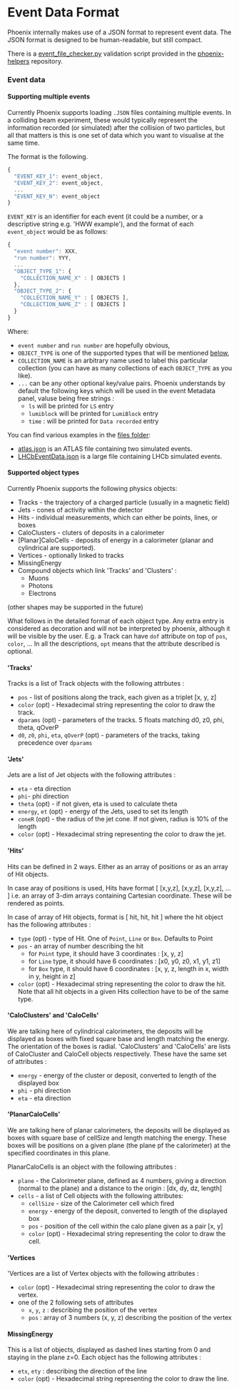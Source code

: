 # Event Data Format

Phoenix internally makes use of a JSON format to represent event data. The JSON format is designed to be human-readable, but still compact. 

There is a [event_file_checker.py](https://github.com/HSF/phoenix-helpers/blob/main/checkers/event_file_checker.py) validation script provided in the [phoenix-helpers](https://github.com/HSF/phoenix-helpers) repository.


### Event data

#### Supporting multiple events

Currently Phoenix supports loading `.JSON` files containing multiple events. In a colliding beam experiment, these would typically represent the information recorded (or simulated) after the collision of two particles, but all that matters is this is one set of data which you want to visualise at the same time.

The format is the following.

```js
{
  "EVENT_KEY_1": event_object,
  "EVENT_KEY_2": event_object,
  ...
  "EVENT_KEY_N": event_object
}
```

`EVENT_KEY` is an identifier for each event (it could be a number, or a descriptive string e.g. 'HWW example'), and the format of each `event_object` would be as follows: 

```js
{
  "event number": XXX,
  "run number": YYY,
  ...
  "OBJECT_TYPE_1": {
    "COLLECTION_NAME_X" : [ OBJECTS ]
  },
  "OBJECT_TYPE_2": {
    "COLLECTION_NAME_Y" : [ OBJECTS ],
    "COLLECTION_NAME_Z" : [ OBJECTS ]
  }
}
```

Where:

* `event number` and `run number` are hopefully obvious,
* `OBJECT_TYPE` is one of the supported types that will be mentioned [below](#supported-object-types),
* `COLLECTION_NAME` is an arbitrary name used to label this particular collection (you can have as many collections of each `OBJECT_TYPE` as you like).
* `...` can be any other optional key/value pairs. Phoenix understands by default the following keys which will be used in the event Metadata panel, valuse being free strings :
  * `ls` will be printed for `LS` entry
  * `lumiblock` will be printed for `LumiBlock` entry
  * `time` : will be printed for `Data recorded` entry
  

You can find various examples in the [files folder](../packages/phoenix-ng/projects/phoenix-app/src/assets/files):

* [atlas.json](../packages/phoenix-ng/projects/phoenix-app/src/assets/files/event_data/event.json) is an ATLAS file containing two simulated events.
* [LHCbEventData.json](../packages/phoenix-ng/projects/phoenix-app/src/assets/files/lhcb/LHCbEventData.json) is a large file containing LHCb simulated events.


#### Supported object types

Currently Phoenix supports the following physics objects:

* Tracks - the trajectory of a charged particle (usually in a magnetic field)
* Jets - cones of activity within the detector
* Hits - individual measurements, which can either be points, lines, or boxes
* CaloClusters - cluters of deposits in a calorimeter
* [Planar]CaloCells - deposits of energy in a calorimeter (planar and cylindrical are supported).
* Vertices - optionally linked to tracks
* MissingEnergy
* Compound objects which link 'Tracks' and 'Clusters' :
  * Muons 
  * Photons
  * Electrons

(other shapes may be supported in the future)

What follows in the detailed format of each object type. Any extra entry is considered as decoration and will not be interpreted by phoenix, although it will be visible by the user. E.g. a Track can have `dof` attribute on top of `pos`, `color`, ...
In all the descriptions, `opt` means that the attribute described is optional.

#### 'Tracks'
Tracks is a list of Track objects with the following attrbutes :
* `pos` - list of positions along the track, each  given as a triplet [x, y, z]
* `color` (opt) - Hexadecimal string representing the color to draw the track.
* `dparams` (opt) - parameters of the tracks. 5 floats matching d0, z0, phi, theta, qOverP
* `d0`, `z0`, `phi`, `eta`, `qOverP`  (opt) - parameters of the tracks, taking precedence over `dparams`

#### 'Jets'
Jets are a list of Jet objects with the following attributes :
* `eta` - eta direction
* `phi`- phi direction
* `theta` (opt) - if not given, eta is used to calculate theta
* `energy`, `et` (opt) - energy of the Jets, used to set its length
* `coneR` (opt) - the radius of the jet cone. If not given, radius is 10% of the length
* `color` (opt) - Hexadecimal string representing the color to draw the jet.

#### 'Hits'
Hits can be defined in 2 ways. Either as an array of positions or as an array of Hit objects.

In case aray of positions is used, Hits have format [ [x,y,z], [x,y,z], [x,y,z], ... ] i.e. an array of 3-dim arrays containing Cartesian coordinate.
These will be rendered as points.

In case of array of Hit objects, format is [ hit, hit, hit ] where the hit object has the following attributes :
* `type` (opt) - type of Hit. One of `Point`, `Line` or `Box`. Defaults to Point
* `pos` - an array of number describing the hit
  * for `Point` type, it should have 3 coordinates : [x, y, z]
  * for `Line` type, it should have 6 coordinates : [x0, y0, z0, x1, y1, z1]
  * for `Box` type, it should have 6 coordinates : [x, y, z, length in x, width in y, height in z]
* `color` (opt) - Hexadecimal string representing the color to draw the hit.
Note that all hit objects in a given Hits collection have to be of the same type.

#### 'CaloClusters' and 'CaloCells'
We are talking here of cylindrical calorimeters, the deposits will be displayed as boxes with fixed square base and length matching the energy. The orientation of the boxes is radial.
'CaloClusters' and 'CaloCells' are lists of CaloCluster and CaloCell objects respectively. These have the same set of attributes :
* `energy` - energy of the cluster or deposit, converted to length of the displayed box
* `phi` - phi direction
* `eta` - eta direction
  
#### 'PlanarCaloCells'
We are talking here of planar calorimeters, the deposits will be displayed as boxes with square base of cellSize and length matching the energy.
These boxes will be positions on a given plane (the plane pf the calorimeter) at the specified coordinates in this plane.

PlanarCaloCells is an object with the following attributes :
* `plane` - the Calorimeter plane, defined as 4 numbers, giving a direction (normal to the plane) and a distance to the origin : [dx, dy, dz, length]
* `cells` - a list of Cell objects with the following attributes:
  * `cellSize` - size of the Calorimeter cell which fired
  * `energy` - energy of the deposit, converted to length of the displayed box
  * `pos` - position of the cell within the calo plane given as a pair [x, y]
  * `color` (opt) - Hexadecimal string representing the color to draw the cell.

#### 'Vertices
'Vertices are a list of Vertex objects with the following attributes :
* `color` (opt) - Hexadecimal string representing the color to draw the vertex.
* one of the 2 following sets of attributes 
  * `x`, `y`, `z` : describing the position of the vertex
  * `pos` : array of 3 numbers (x, y, z) describing the position of the vertex

#### MissingEnergy
This is a list of objects, displayed as dashed lines starting from 0 and staying in the plane z=0. Each object has the following attributes :
* `etx`, `ety` : describing the direction of the line
* `color` (opt) - Hexadecimal string representing the color to draw the line.
